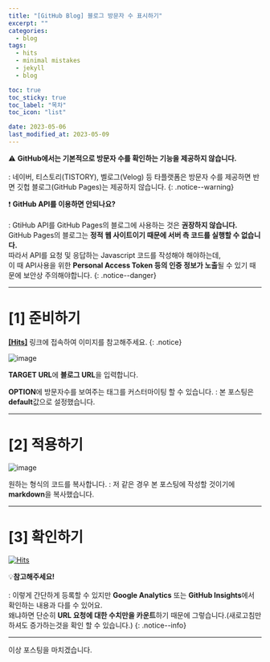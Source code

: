 ```yaml
---
title: "[GitHub Blog] 블로그 방문자 수 표시하기"
excerpt: ""
categories:
  - blog
tags:
  - hits
  - minimal mistakes
  - jekyll
  - blog

toc: true
toc_sticky: true
toc_label: "목차"
toc_icon: "list"

date: 2023-05-06
last_modified_at: 2023-05-09
---
```


⚠️ **GitHub에서는 기본적으로 방문자 수를 확인하는 기능을 제공하지 않습니다.**<br><br>
 : 네이버, 티스토리(TISTORY), 벨로그(Velog) 등 타플랫폼은 방문자 수를 제공하면 반면 깃헙 블로그(GitHub Pages)는 제공하지 않습니다.
{: .notice--warning}

❗ **GitHub API를 이용하면 안되나요?**<br><br>
 : GtiHub API를 GitHub Pages의 블로그에 사용하는 것은 **권장하지 않습니다.**<br>
 GitHub Pages의 블로그는 **정적 웹 사이트이기 때문에 서버 측 코드를 실행할 수 없습니다.**<br>
 따라서 API를 요청 및 응답하는 Javascript 코드를 작성해야 해야하는데,<br>
 이 때 API사용을 위한 **Personal Access Token 등의 인증 정보가 노출**될 수 있기 때문에 보안상 주의해야합니다.
{: .notice--danger}

- - - - - - - - - - - - - - - - - - - - - - - - - - - - - - - - - - - - - - - - - - - - - - - - - - - - - - - - - - - - 
# [1] 준비하기

[**[Hits]**](https://analytics.google.com/) 링크에 접속하여 이미지를 참고해주세요.
{: .notice}

![image](https://user-images.githubusercontent.com/131929869/236608069-0dcf8ad4-2fcb-4b78-a2a3-456f4a545ab8.png)

>
 **TARGET URL**에 **블로그 URL**을 입력합니다.
>
 **OPTION**에 방문자수를 보여주는 태그를 커스터마이팅 할 수 있습니다.
  : 본 포스팅은 **default**값으로 설정했습니다.

- - - - - - - - - - - - - - - - - - - - - - - - - - - - - - - - - - - - - - - - - - - - - - - - - - - - - - - - - - - - 
# [2] 적용하기

![image](https://user-images.githubusercontent.com/131929869/236611595-780d9ac7-ff98-4590-83c9-7b352580bfc0.png)

>
 원하는 형식의 코드를 복사합니다.
  : 저 같은 경우 본 포스팅에 작성할 것이기에 **markdown**을 복사했습니다.

- - - - - - - - - - - - - - - - - - - - - - - - - - - - - - - - - - - - - - - - - - - - - - - - - - - - - - - - - - - - 
# [3] 확인하기

[![Hits](https://hits.seeyoufarm.com/api/count/incr/badge.svg?url=https%3A%2F%2Fkunheelib.github.io&count_bg=%2379C83D&title_bg=%23555555&icon=&icon_color=%23E7E7E7&title=hits&edge_flat=false)](https://hits.seeyoufarm.com)

💡**참고해주세요!**<br><br>
 : 이렇게 간단하게 등록할 수 있지만 **Google Analytics** 또는 **GitHub Insights**에서 확인하는 내용과 다를 수 있어요.<br>
 왜냐하면 단순히 **URL 요청에 대한 수치만을 카운트**하기 때문에 그렇습니다.(새로고침만 하셔도 증가하는것을 확인 할 수 있습니다.)
{: .notice--info}

- - - - - - - - - - - - - - - - - - - - - - - - - - - - - - - - - - - - - - - - - - - - - - - - - - - - - - - - - - - - 
이상 포스팅을 마치겠습니다.